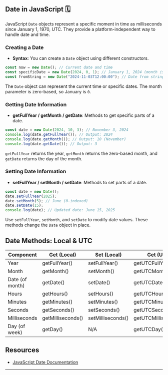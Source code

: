 ## Date in JavaScript 🗓️

JavaScript `Date` objects represent a specific moment in time as milliseconds since January 1, 1970, UTC. They provide a platform-independent way to handle date and time.

### Creating a Date

- **Syntax**: You can create a `Date` object using different constructors.

```javascript
const now = new Date(); // Current date and time
const specificDate = new Date(2024, 0, 1); // January 1, 2024 (month is 0-indexed)
const fromString = new Date("2024-11-03T12:00:00"); // Date from string
```

The `Date` object can represent the current time or specific dates. The month parameter is zero-based, so January is `0`.

### Getting Date Information

- **getFullYear / getMonth / getDate**: Methods to get specific parts of a date.

```javascript
const date = new Date(2024, 10, 3); // November 3, 2024
console.log(date.getFullYear()); // Output: 2024
console.log(date.getMonth()); // Output: 10 (November)
console.log(date.getDate()); // Output: 3
```

`getFullYear` returns the year, `getMonth` returns the zero-based month, and `getDate` returns the day of the month.

### Setting Date Information

- **setFullYear / setMonth / setDate**: Methods to set parts of a date.

```javascript
const date = new Date();
date.setFullYear(2025);
date.setMonth(5); // June (0-indexed)
date.setDate(15);
console.log(date); // Updated date: June 15, 2025
```

Use `setFullYear`, `setMonth`, and `setDate` to modify date values. These methods change the `Date` object in place.

## Date Methods: Local & UTC

| Component           | Get (Local)      | Set (Local)      | Get (UTC)        | Set (UTC)        |
|---------------------|------------------|------------------|------------------|------------------|
| Year                | getFullYear()    | setFullYear()    | getUTCFullYear() | setUTCFullYear() |
| Month               | getMonth()       | setMonth()       | getUTCMonth()    | setUTCMonth()    |
| Date (of month)     | getDate()        | setDate()        | getUTCDate()     | setUTCDate()     |
| Hours               | getHours()       | setHours()       | getUTCHours()    | setUTCHours()    |
| Minutes             | getMinutes()     | setMinutes()     | getUTCMinutes()  | setUTCMinutes()  |
| Seconds             | getSeconds()     | setSeconds()     | getUTCSeconds()  | setUTCSeconds()  |
| Milliseconds        | getMilliseconds()| setMilliseconds()| getUTCMilliseconds()| setUTCMilliseconds() |
| Day (of week)       | getDay()         | N/A              | getUTCDay()      | N/A              |

## Resources

- [JavaScript Date Documentation](https://developer.mozilla.org/en-US/docs/Web/JavaScript/Reference/Global_Objects/Date)

---

